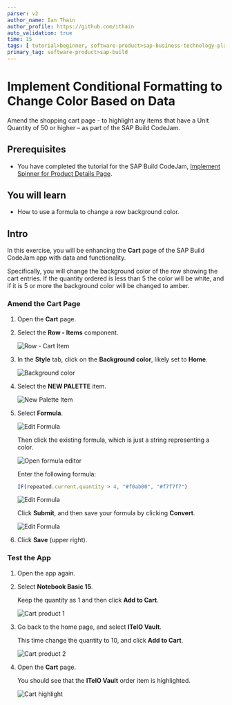 ```yaml
---
parser: v2
author_name: Ian Thain
author_profile: https://github.com/ithain
auto_validation: true
time: 15
tags: [ tutorial>beginner, software-product>sap-business-technology-platform,software-product>sap-build, software-product>sap-build-apps--enterprise-edition, software-product>sap-build-process-automation]
primary_tag: software-product>sap-build
---
```

  

# Implement Conditional Formatting to Change Color Based on Data  
<!-- description --> Amend the shopping cart page - to highlight any items that have a Unit Quantity of 50 or higher – as part of the SAP Build CodeJam.



## Prerequisites
- You have completed the tutorial for the SAP Build CodeJam, [Implement Spinner for Product Details Page](codejam-13-spinner).





## You will learn
- How to use a formula to change a row background color.





## Intro
In this exercise, you will be enhancing the **Cart** page of the SAP Build CodeJam app with data and functionality.

Specifically, you will change the background color of the row showing the cart entries. If the quantity ordered is less than 5 the color will be white, and if it is 5 or more the background color will be changed to amber.





### Amend the Cart Page

1. Open the **Cart** page.

2. Select the **Row - Items** component.

    ![Row - Cart Item](row-cart-item.png)

3. In the **Style** tab, click on the **Background color**, likely set to **Home**.

    ![Background color](style-background.png)

4. Select the **NEW PALETTE** item.

    ![New Palette Item](new-palette.png)

5. Select **Formula**.

    ![Edit Formula](formula1.png)

    Then click the existing formula, which is just a string representing a color.

    ![Open formula editor](formula2.png)

    Enter the following formula:
    
    ```JavaScript
    IF(repeated.current.quantity > 4, "#f0ab00", "#f7f7f7")
    ```
    
    ![Edit Formula](edit-formula.png)

    Click **Submit**, and then save your formula by clicking **Convert**.


    ![Edit Formula](background-convert.png)

6.  Click **Save** (upper right).








### Test the App

1. Open the app again.

2. Select **Notebook Basic 15**.

    Keep the quantity as 1 and then click **Add to Cart**.

    ![Cart product 1](run-cart.png)

3. Go back to the home page, and select **ITelO Vault**.
   
    This time change the quantity to 10, and click **Add to Cart**.

    ![Cart product 2](run-cart2.png)

4. Open the **Cart** page. 
   
    You should see that the **ITelO Vault** order item is highlighted.

    ![Cart highlight](run-cart3.png)



